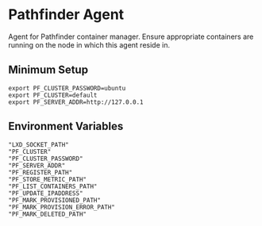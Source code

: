 # Pathfinder Agent

Agent for Pathfinder container manager. Ensure appropriate containers are running on the node in which this agent reside in.

## Minimum Setup
```
export PF_CLUSTER_PASSWORD=ubuntu
export PF_CLUSTER=default
export PF_SERVER_ADDR=http://127.0.0.1

```

## Environment Variables

```
"LXD_SOCKET_PATH"
"PF_CLUSTER"
"PF_CLUSTER_PASSWORD"
"PF_SERVER_ADDR"
"PF_REGISTER_PATH"
"PF_STORE_METRIC_PATH"
"PF_LIST_CONTAINERS_PATH"
"PF_UPDATE_IPADDRESS"
"PF_MARK_PROVISIONED_PATH"
"PF_MARK_PROVISION_ERROR_PATH"
"PF_MARK_DELETED_PATH"
```

